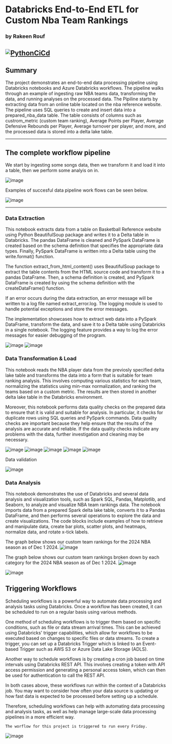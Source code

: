 # Databricks End-to-End ETL for Custom Nba Team Rankings
### by Rakeen Rouf

[![PythonCiCd](https://github.com/nogibjj/Rmr62DataBricksEtl/actions/workflows/python_ci_cd.yml/badge.svg)](https://github.com/nogibjj/Rmr62DataBricksEtl/actions/workflows/python_ci_cd.yml)
---

## **Summary**

The project demonstrates an end-to-end data processing pipeline using Databricks notebooks and Azure Databricks workflows. The pipeline walks through an example of ingesting raw NBA teams data, transforming the data, and running analyses on the processed data. The Pipiline starts by extracting data from an online table located on the nba reference website. The pipeline uses SQL queries to create and insert data into a prepared_nba_data table. The table consists of columns such as custrom_metric (custom team ranking), Average Points per Player, Average Defensive Rebounds per Player, Average turnover per player, and more, and the processed data is stored into a delta lake table. 


---

## **The complete workflow pipeline**

We start by ingesting some songs data, then we transform it and load it into a table, then we perform some analyis on in.

![image](https://github.com/nogibjj/Rmr62DataBricksEtl/assets/36940292/031d03ce-e94b-4649-85dd-bef4b6e1acaf)

Examples of succesful data pipeline work flows can be seen below.

![image](https://github.com/nogibjj/Rmr62DataBricksEtl/assets/36940292/93a48fbd-4c78-4532-a654-2cb1d50d3a00)

---

### **Data Extraction**

This notebook extracts data from a table on Basketball Reference website using Python BeautifulSoup package and writes it to a Delta table in Databricks. The pandas DataFrame is cleaned and PySpark DataFrame is created based on the schema definition that specifies the appropriate data types. Finally, PySpark DataFrame is written into a Delta table using the write.format() function.

The function extract_from_html_content() uses BeautifulSoup package to extract the table contents from the HTML source code and transform it to a pandas DataFrame. Then, a schema definition is created, and PySpark DataFrame is created by using the schema definition with the createDataFrame() function.

If an error occurs during the data extraction, an error message will be written to a log file named extract_error.log. The logging module is used to handle potential exceptions and store the error messages.

The implementation showcases how to extract web data into a PySpark DataFrame, transform the data, and save it to a Delta table using Databricks in a single notebook. The logging feature provides a way to log the error messages for easier debugging of the program.

![image](https://github.com/nogibjj/Rmr62DataBricksEtl/assets/36940292/d687f703-9820-46c5-9f50-36816b29e657)
![image](https://github.com/nogibjj/Rmr62DataBricksEtl/assets/36940292/0f6fe11e-1776-447e-bf78-19355abe2103)


### **Data Transformation & Load**

This notebook reads the NBA player data from the previosly specified delta lake table and transforms the data into a form that is suitable for team ranking analysis. This involves computing various statistics for each team, normalizing the statistics using min-max normalization, and ranking the teams based on a custom metric. The results are then stored in another delta lake table in the Databricks environment.

Moreover, this notebook performs data quality checks on the prepared data to ensure that it is valid and suitable for analysis. In particular, it checks for duplicate rows using SQL queries and PySpark commands. Data quality checks are important because they help ensure that the results of the analysis are accurate and reliable. If the data quality checks indicate any problems with the data, further investigation and cleaning may be necessary.

![image](https://github.com/nogibjj/Rmr62DataBricksEtl/assets/36940292/e661418f-1f5a-4e45-a8c4-2d3acf0004c8)
![image](https://github.com/nogibjj/Rmr62DataBricksEtl/assets/36940292/a79db1a7-1ee0-412f-b340-5f9a572da1eb)
![image](https://github.com/nogibjj/Rmr62DataBricksEtl/assets/36940292/1b5eaf17-9df9-4aa0-8c2d-5a820b930399)
![image](https://github.com/nogibjj/Rmr62DataBricksEtl/assets/36940292/75e36175-e67a-4d34-a91f-4379a3be36a9)
![image](https://github.com/nogibjj/Rmr62DataBricksEtl/assets/36940292/ad602bec-34f1-4020-ab2a-ba90ff00d930)

Data validation

![image](https://github.com/nogibjj/Rmr62DataBricksEtl/assets/36940292/0159d216-64e9-4ca9-8c2e-d82940a6b1e6)


### **Data Analysis**

This notebook demonstrates the use of Databricks and several data analysis and visualization tools, such as Spark SQL, Pandas, Matplotlib, and Seaborn, to analyze and visualize NBA team rankings data. The notebook imports data from a prepared Spark delta lake table, converts it to a Pandas DataFrame, and then performs several operations to explore the data and create visualizations. The code blocks include examples of how to retrieve and manipulate data, create bar plots, scatter plots, and heatmaps, normalize data, and rotate x-tick labels.

The graph below shows our custom team rankings for the 2024 NBA season as of Dec 1 2024.
![image](https://github.com/nogibjj/Rmr62DataBricksEtl/assets/36940292/e9970756-bffc-488e-9adc-6a3b43d3d226)


The graph below shows our custom team rankings broken down by each category for the 2024 NBA season as of Dec 1 2024.
![image](https://github.com/nogibjj/Rmr62DataBricksEtl/assets/36940292/ec080cd0-7433-4159-a046-2c460ae773b8)

![image](https://github.com/nogibjj/Rmr62DataBricksEtl/assets/36940292/7d0475cb-685d-46e7-a2ff-5ad5e378dae8)

## **Triggering Workflows**

Scheduling workflows is a powerful way to automate data processing and analysis tasks using Databricks. Once a workflow has been created, it can be scheduled to run on a regular basis using various methods.

One method of scheduling workflows is to trigger them based on specific conditions, such as file or data stream arrival times. This can be achieved using Databricks' trigger capabilities, which allow for workflows to be executed based on changes to specific files or data streams. To create a trigger, you can set up a Databricks Trigger which is linked to an Event-based Trigger such as AWS S3 or Azure Data Lake Storage (ADLS).

Another way to schedule workflows is by creating a cron job based on time intervals using Databricks REST API. This involves creating a token with API access permission and generating a personal access token, which can then be used for authentication to call the REST API.

In both cases above, these workflows run within the context of a Databricks job. You may want to consider how often your data source is updating or how fast data is expected to be processed before setting up a schedule.

Therefore, scheduling workflows can help with automating data processing and analysis tasks, as well as help manage large-scale data processing pipelines in a more efficient way.


`The worflow for this project is triggered to run every Friday.`

![image](https://github.com/nogibjj/Rmr62DataBricksEtl/assets/36940292/8c5f9487-6a76-4ff3-8d93-86ba104ef472)
